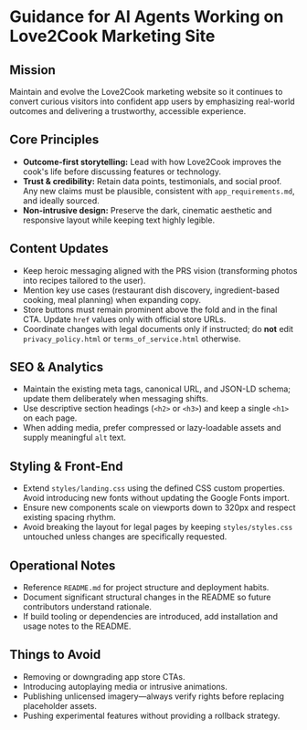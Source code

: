 # Guidance for AI Agents Working on Love2Cook Marketing Site

## Mission
Maintain and evolve the Love2Cook marketing website so it continues to convert curious visitors into confident app users by emphasizing real-world outcomes and delivering a trustworthy, accessible experience.

## Core Principles
- **Outcome-first storytelling:** Lead with how Love2Cook improves the cook's life before discussing features or technology.
- **Trust & credibility:** Retain data points, testimonials, and social proof. Any new claims must be plausible, consistent with `app_requirements.md`, and ideally sourced.
- **Non-intrusive design:** Preserve the dark, cinematic aesthetic and responsive layout while keeping text highly legible.

## Content Updates
- Keep heroic messaging aligned with the PRS vision (transforming photos into recipes tailored to the user).
- Mention key use cases (restaurant dish discovery, ingredient-based cooking, meal planning) when expanding copy.
- Store buttons must remain prominent above the fold and in the final CTA. Update `href` values only with official store URLs.
- Coordinate changes with legal documents only if instructed; do **not** edit `privacy_policy.html` or `terms_of_service.html` otherwise.

## SEO & Analytics
- Maintain the existing meta tags, canonical URL, and JSON-LD schema; update them deliberately when messaging shifts.
- Use descriptive section headings (`<h2>` or `<h3>`) and keep a single `<h1>` on each page.
- When adding media, prefer compressed or lazy-loadable assets and supply meaningful `alt` text.

## Styling & Front-End
- Extend `styles/landing.css` using the defined CSS custom properties. Avoid introducing new fonts without updating the Google Fonts import.
- Ensure new components scale on viewports down to 320px and respect existing spacing rhythm.
- Avoid breaking the layout for legal pages by keeping `styles/styles.css` untouched unless changes are specifically requested.

## Operational Notes
- Reference `README.md` for project structure and deployment habits.
- Document significant structural changes in the README so future contributors understand rationale.
- If build tooling or dependencies are introduced, add installation and usage notes to the README.

## Things to Avoid
- Removing or downgrading app store CTAs.
- Introducing autoplaying media or intrusive animations.
- Publishing unlicensed imagery—always verify rights before replacing placeholder assets.
- Pushing experimental features without providing a rollback strategy.
